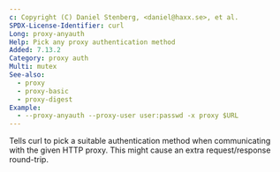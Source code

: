 ```yaml
---
c: Copyright (C) Daniel Stenberg, <daniel@haxx.se>, et al.
SPDX-License-Identifier: curl
Long: proxy-anyauth
Help: Pick any proxy authentication method
Added: 7.13.2
Category: proxy auth
Multi: mutex
See-also:
  - proxy
  - proxy-basic
  - proxy-digest
Example:
  - --proxy-anyauth --proxy-user user:passwd -x proxy $URL
---
```


Tells curl to pick a suitable authentication method when communicating with
the given HTTP proxy. This might cause an extra request/response round-trip.
